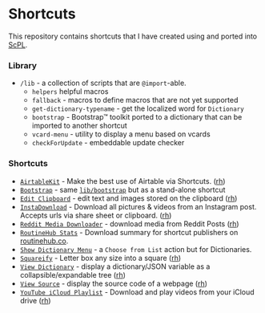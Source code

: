 # Shortcuts

This repository contains shortcuts that I have created using and ported into [ScPL](https://scpl.dev).

### Library

* `/lib` - a collection of scripts that are `@import`-able.
  - `helpers` helpful macros
  - `fallback` - macros to define macros that are not yet supported
  - `get-dictionary-typename` - get the localized word for `Dictionary`
  - `bootstrap` - Bootstrap&trade; toolkit ported to a dictionary that can be imported to another shortcut
  - `vcard-menu` - utility to display a menu based on vcards
  - `checkForUpdate` - embeddable update checker

### Shortcuts

* [`AirtableKit`](AirtableKit/docs/) - Make the best use of Airtable via Shortcuts. ([rh](https://routinehub.co/shortcut/2828))
* [`Bootstrap`](Bootstrap.scpl) - same [`lib/bootstrap`](lib/bootstrap) but as a stand-alone shortcut
* [`Edit Clipboard`](Edit%20Clipboard.scpl) - edit text and images stored on the clipboard ([rh](https://routinehub.co/shortcut/286))
* [`InstaDownload`](InstaDownload/docs/) - Download all pictures & videos from an Instagram post. Accepts urls via share sheet or clipboard. ([rh](https://routinehub.co/shortcut/297))
* [`Reddit Media Downloader`](RMD/docs/) - download media from Reddit Posts ([rh](https://routinehub.co/shortcut/2406))
* [`RoutineHub Stats`](RoutineHub%20Stats.scpl) - Download summary for shortcut publishers on [routinehub.co](https://routinehub.co).
* [`Show Dictionary Menu`](Show%20Dictionary%20Menu.scpl) - a `Choose from List` action but for Dictionaries.
* [`Squareify`](Squareify/Squareify.scpl) - Letter box any size into a square ([rh](https://routinehub.co/shortcut/95))
* [`View Dictionary`](View%20Dictionary.scpl) - display a dictionary/JSON variable as a collapsible/expandable tree ([rh](https://routinehub.co/shortcut/307))
* [`View Source`](View%20Source.scpl) - display the source code of a webpage ([rh](https://routinehub.co/shortcut/97))
* [`YouTube iCloud Playlist`](YTIP/docs/) - Download and play videos from your iCloud drive ([rh](https://routinehub.co/shortcut/2611))

